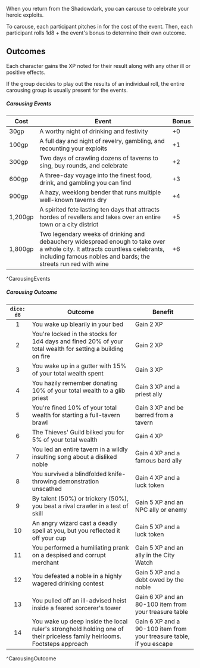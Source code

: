 When you return from the Shadowdark, you can carouse to celebrate your heroic exploits.

To carouse, each participant pitches in for the cost of the event. Then, each participant rolls 1d8 + the event's bonus to determine their own outcome.

## Outcomes
Each character gains the XP noted for their result along with any other ill or positive effects.

If the group decides to play out the results of an individual roll, the entire carousing group is usually present for the events.

##### Carousing Events
| Cost    | Event                                                                                                                                                                                          | Bonus |
| ------- | ---------------------------------------------------------------------------------------------------------------------------------------------------------------------------------------------- | ----- |
| 30gp    | A worthy night of drinking and festivity                                                                                                                                                       | +0    |
| 100gp   | A full day and night of revelry, gambling, and recounting your exploits                                                                                                                        | +1    |
| 300gp   | Two days of crawling dozens of taverns to sing, buy rounds, and celebrate                                                                                                                      | +2    |
| 600gp   | A three-day voyage into the finest food, drink, and gambling you can find                                                                                                                      | +3    |
| 900gp   | A hazy, weeklong bender that runs multiple well-known taverns dry                                                                                                                              | +4    |
| 1,200gp | A spirited fete lasting ten days that attracts hordes of revellers and takes over an entire town or a city district                                                                             | +5    |
| 1,800gp | Two legendary weeks of drinking and debauchery widespread enough to take over a whole city. It attracts countless celebrants, including famous nobles and bards; the streets run red with wine | +6    |
^CarousingEvents
##### Carousing Outcome
| `dice: d8` | Outcome                                                                                                                  | Benefit                                                             |
| :--------: | ------------------------------------------------------------------------------------------------------------------------ | ------------------------------------------------------------------- |
| 1          | You wake up blearily in your bed                                                                                         | Gain 2 XP                                                           |
| 2          | You're locked in the stocks for 1d4 days and fined 20% of your total wealth for setting a building on fire               | Gain 2 XP                                                           |
| 3          | You wake up in a gutter with 15% of your total wealth spent                                                              | Gain 3 XP                                                           |
| 4          | You hazily remember donating 10% of your total wealth to a glib priest                                                   | Gain 3 XP and a priest ally                                         |
| 5          | You're fined 10% of your total wealth for starting a full-tavern brawl                                                   | Gain 3 XP and be barred from a tavern                               |
| 6          | The Thieves' Guild bilked you for 5% of your total wealth                                                                | Gain 4 XP                                                           |
| 7          | You led an entire tavern in a wildly insulting song about a disliked noble                                               | Gain 4 XP and a famous bard ally                                    |
| 8          | You survived a blindfolded knife-throwing demonstration unscathed                                                        | Gain 4 XP and a luck token                                          |
| 9          | By talent (50%) or trickery (50%), you beat a rival crawler in a test of skill                                           | Gain 5 XP and an NPC ally or enemy                                  |
| 10         | An angry wizard cast a deadly spell at you, but you reflected it off your cup                                            | Gain 5 XP and a luck token                                          |
| 11         | You performed a humiliating prank on a despised and corrupt merchant                                                     | Gain 5 XP and an ally in the City Watch                             |
| 12         | You defeated a noble in a highly wagered drinking contest                                                                | Gain 5 XP and a debt owed by the noble                              |
| 13         | You pulled off an ill-advised heist inside a feared sorcerer's tower                                                     | Gain 6 XP and an 80-100 item from your treasure table               |
| 14         | You wake up deep inside the local ruler's stronghold holding one of their priceless family heirlooms. Footsteps approach | Gain 6 XP and a 90-100 item from your treasure table, if you escape |
^CarousingOutcome

